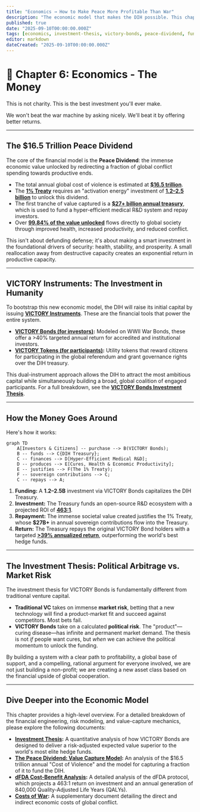 ```yaml
---
title: "Economics → How to Make Peace More Profitable Than War"
description: "The economic model that makes the DIH possible. This chapter details the Peace Dividend, VICTORY Bonds, and the investment thesis that makes peace more profitable than war."
published: true
date: "2025-09-10T00:00:00.000Z"
tags: [economics, investment-thesis, victory-bonds, peace-dividend, fundraising, tokenomics]
editor: markdown
dateCreated: "2025-09-10T00:00:00.000Z"
---
```


# 📖 Chapter 6: Economics - The Money

This is not charity. This is the best investment you'll ever make.

We won't beat the war machine by asking nicely. We'll beat it by offering better returns.

---

## The $16.5 Trillion Peace Dividend

The core of the financial model is the **Peace Dividend**: the immense economic value unlocked by redirecting a fraction of global conflict spending towards productive ends.

- The total annual global cost of violence is estimated at **[$16.5 trillion](./reference/costs-of-war.md)**.
- The **[1% Treaty](../solution/1-percent-treaty.md)** requires an "activation energy" investment of **[$1.2–$2.5 billion](./economics/fundraising-and-budget-plan.md)** to unlock this dividend.
- The first tranche of value captured is a **[$27+ billion annual treasury](./economics/peace-dividend-value-capture.md)**, which is used to fund a hyper-efficient medical R&D system and repay investors.
- Over **[99.84% of the value unlocked](./economics/peace-dividend-value-capture.md)** flows directly to global society through improved health, increased productivity, and reduced conflict.

This isn't about defunding defense; it's about making a smart investment in the foundational drivers of security: health, stability, and prosperity. A small reallocation away from destructive capacity creates an exponential return in productive capacity.

---

## VICTORY Instruments: The Investment in Humanity

To bootstrap this new economic model, the DIH will raise its initial capital by issuing **[VICTORY Instruments](./economics/victory-bonds.md)**. These are the financial tools that power the entire system.

-   **[VICTORY Bonds (for investors)](./economics/victory-bonds.md):** Modeled on WWII War Bonds, these offer a >40% targeted annual return for accredited and institutional investors.
-   **[VICTORY Tokens (for participants)](./economics/victory-bonds.md):** Utility tokens that reward citizens for participating in the global referendum and grant governance rights over the DIH treasury.

This dual-instrument approach allows the DIH to attract the most ambitious capital while simultaneously building a broad, global coalition of engaged participants. For a full breakdown, see the **[VICTORY Bonds Investment Thesis](./economics/victory-bonds.md)**.

---

## How the Money Goes Around

Here's how it works:

```mermaid
graph TD
    A[Investors & Citizens] -- purchase --> B(VICTORY Bonds);
    B -- funds --> C{DIH Treasury};
    C -- finances --> D[Hyper-Efficient Medical R&D];
    D -- produces --> E[Cures, Health & Economic Productivity];
    E -- justifies --> F(The 1% Treaty);
    F -- sovereign contributions --> C;
    C -- repays --> A;
```

1.  **Funding:** A **$1.2–$2.5B** investment via VICTORY Bonds capitalizes the DIH Treasury.
2.  **Investment:** The Treasury funds an open-source R&D ecosystem with a projected ROI of **[463:1](./economics/dfda-cost-benefit-analysis.md)**.
3.  **Repayment:** The immense societal value created justifies the 1% Treaty, whose **$27B+** in annual sovereign contributions flow into the Treasury.
4.  **Return:** The Treasury repays the original VICTORY Bond holders with a targeted **[>39% annualized return](./economics/investment-thesis.md)**, outperforming the world's best hedge funds.

---

## The Investment Thesis: Political Arbitrage vs. Market Risk

The investment thesis for VICTORY Bonds is fundamentally different from traditional venture capital.

- **Traditional VC** takes on immense **market risk**, betting that a new technology will find a product-market fit and succeed against competitors. Most bets fail.
- **VICTORY Bonds** take on a calculated **political risk**. The "product"—curing disease—has infinite and permanent market demand. The thesis is not _if_ people want cures, but _when_ we can achieve the political momentum to unlock the funding.

By building a system with a clear path to profitability, a global base of support, and a compelling, rational argument for everyone involved, we are not just building a non-profit; we are creating a new asset class based on the financial upside of global cooperation.

---

## Dive Deeper into the Economic Model

This chapter provides a high-level overview. For a detailed breakdown of the financial engineering, risk modeling, and value-capture mechanics, please explore the following documents:

- **[Investment Thesis](./economics/investment-thesis.md):** A quantitative analysis of how VICTORY Bonds are designed to deliver a risk-adjusted expected value superior to the world's most elite hedge funds.
- **[The Peace Dividend: Value Capture Model](./economics/peace-dividend-value-capture.md):** An analysis of the $16.5 trillion annual "Cost of Violence" and the model for capturing a fraction of it to fund the DIH.
- **[dFDA Cost-Benefit Analysis](./economics/dfda-cost-benefit-analysis.md):** A detailed analysis of the dFDA protocol, which projects a 463:1 return on investment and an annual generation of 840,000 Quality-Adjusted Life Years (QALYs).
- **[Costs of War](./reference/costs-of-war.md):** A supplementary document detailing the direct and indirect economic costs of global conflict.

